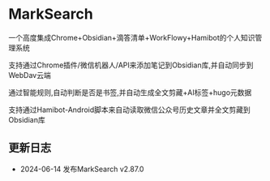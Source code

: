 # MarkSearch

一个高度集成Chrome+Obsidian+滴答清单+WorkFlowy+Hamibot的个人知识管理系统

支持通过Chrome插件/微信机器人/API来添加笔记到Obsidian库,并自动同步到WebDav云端

通过智能规则,自动判断是否是书签,并自动生成全文剪藏+AI标签+hugo元数据

支持通过Hamibot-Android脚本来自动读取微信公众号历史文章并全文剪藏到Obsidian库

## 更新日志

- 2024-06-14 发布MarkSearch v2.87.0